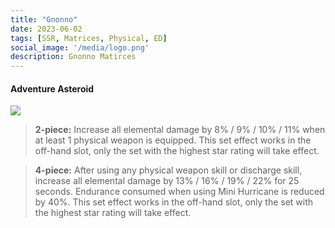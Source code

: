 ```yaml
---
title: "Gnonno"
date: 2023-06-02
tags: [SSR, Matrices, Physical, ED]
social_image: '/media/logo.png'
description: Gnonno Matirces
---
```

#### Adventure Asteroid

![](https://telegra.ph/file/b74a86a716225aedef72c.png)

> **2-piece:** Increase all elemental damage by 8% / 9% / 10% / 11% when at least 1 physical weapon is equipped. This set effect works in the off-hand slot, only the set with the highest star rating will take effect.

> **4-piece:** After using any physical weapon skill or discharge skill, increase all elemental damage by 13% / 16% / 19% / 22% for 25 seconds. Endurance consumed when using Mini Hurricane is reduced by 40%. This set effect works in the off-hand slot, only the set with the highest star rating will take effect.
